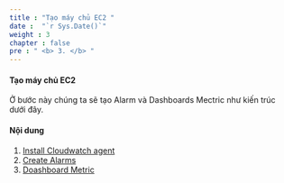 ```yaml
---
title : "Tạo máy chủ EC2 "
date :  "`r Sys.Date()`" 
weight : 3
chapter : false
pre : " <b> 3. </b> "
---
```


#### Tạo máy chủ EC2

Ở bước này chúng ta sẽ tạo Alarm và Dashboards Mectric như kiến trúc dưới đây.

#### Nội dung 

1. [Install Cloudwatch agent ](4.1-installcloudwatch/)
2. [Create Alarms](4.2-createalarm/)
3. [Doashboard Metric](4.3-doashboardsmetric/)

